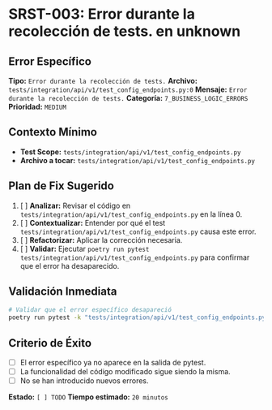 # SRST-003: Error durante la recolección de tests. en unknown

## Error Específico
**Tipo:** `Error durante la recolección de tests.`
**Archivo:** `tests/integration/api/v1/test_config_endpoints.py:0`
**Mensaje:** `Error durante la recolección de tests.`
**Categoría:** `7_BUSINESS_LOGIC_ERRORS`
**Prioridad:** `MEDIUM`

## Contexto Mínimo
- **Test Scope:** `tests/integration/api/v1/test_config_endpoints.py`
- **Archivo a tocar:** `tests/integration/api/v1/test_config_endpoints.py`

## Plan de Fix Sugerido
1. [ ] **Analizar:** Revisar el código en `tests/integration/api/v1/test_config_endpoints.py` en la línea 0.
2. [ ] **Contextualizar:** Entender por qué el test `tests/integration/api/v1/test_config_endpoints.py` causa este error.
3. [ ] **Refactorizar:** Aplicar la corrección necesaria.
4. [ ] **Validar:** Ejecutar `poetry run pytest tests/integration/api/v1/test_config_endpoints.py` para confirmar que el error ha desaparecido.

## Validación Inmediata
```bash
# Validar que el error específico desapareció
poetry run pytest -k "tests/integration/api/v1/test_config_endpoints.py" -v
```

## Criterio de Éxito
- [ ] El error específico ya no aparece en la salida de pytest.
- [ ] La funcionalidad del código modificado sigue siendo la misma.
- [ ] No se han introducido nuevos errores.

**Estado:** `[ ] TODO`
**Tiempo estimado:** `20 minutos`
